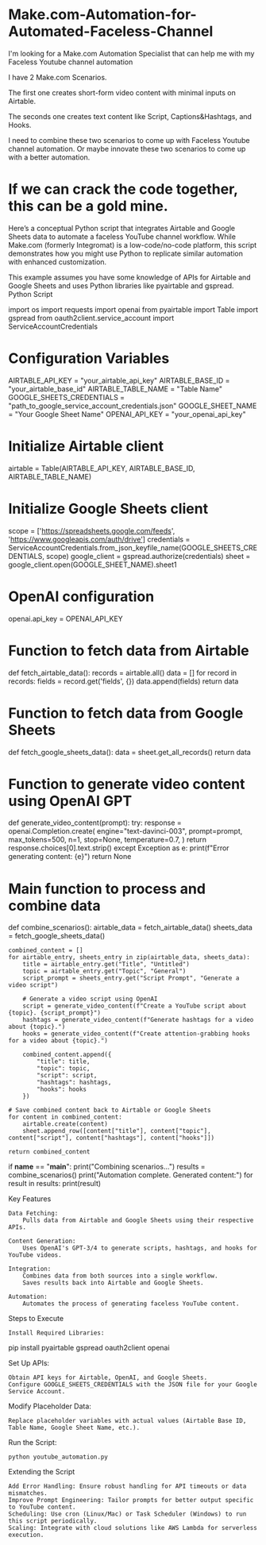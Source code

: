 # Make.com-Automation-for-Automated-Faceless-Channel
I'm looking for a Make.com Automation Specialist that can help me with my Faceless Youtube channel automation

I have 2 Make.com Scenarios.

The first one creates short-form video content with minimal inputs on Airtable.

The seconds one creates text content like Script, Captions&Hashtags, and Hooks.

I need to combine these two scenarios to come up with Faceless Youtube channel automation. Or maybe innovate these two scenarios to come up with a better automation.

If we can crack the code together, this can be a gold mine.
===================
Here’s a conceptual Python script that integrates Airtable and Google Sheets data to automate a faceless YouTube channel workflow. While Make.com (formerly Integromat) is a low-code/no-code platform, this script demonstrates how you might use Python to replicate similar automation with enhanced customization.

This example assumes you have some knowledge of APIs for Airtable and Google Sheets and uses Python libraries like pyairtable and gspread.
Python Script

import os
import requests
import openai
from pyairtable import Table
import gspread
from oauth2client.service_account import ServiceAccountCredentials

# Configuration Variables
AIRTABLE_API_KEY = "your_airtable_api_key"
AIRTABLE_BASE_ID = "your_airtable_base_id"
AIRTABLE_TABLE_NAME = "Table Name"
GOOGLE_SHEETS_CREDENTIALS = "path_to_google_service_account_credentials.json"
GOOGLE_SHEET_NAME = "Your Google Sheet Name"
OPENAI_API_KEY = "your_openai_api_key"

# Initialize Airtable client
airtable = Table(AIRTABLE_API_KEY, AIRTABLE_BASE_ID, AIRTABLE_TABLE_NAME)

# Initialize Google Sheets client
scope = ['https://spreadsheets.google.com/feeds', 'https://www.googleapis.com/auth/drive']
credentials = ServiceAccountCredentials.from_json_keyfile_name(GOOGLE_SHEETS_CREDENTIALS, scope)
google_client = gspread.authorize(credentials)
sheet = google_client.open(GOOGLE_SHEET_NAME).sheet1

# OpenAI configuration
openai.api_key = OPENAI_API_KEY

# Function to fetch data from Airtable
def fetch_airtable_data():
    records = airtable.all()
    data = []
    for record in records:
        fields = record.get('fields', {})
        data.append(fields)
    return data

# Function to fetch data from Google Sheets
def fetch_google_sheets_data():
    data = sheet.get_all_records()
    return data

# Function to generate video content using OpenAI GPT
def generate_video_content(prompt):
    try:
        response = openai.Completion.create(
            engine="text-davinci-003",
            prompt=prompt,
            max_tokens=500,
            n=1,
            stop=None,
            temperature=0.7,
        )
        return response.choices[0].text.strip()
    except Exception as e:
        print(f"Error generating content: {e}")
        return None

# Main function to process and combine data
def combine_scenarios():
    airtable_data = fetch_airtable_data()
    sheets_data = fetch_google_sheets_data()
    
    combined_content = []
    for airtable_entry, sheets_entry in zip(airtable_data, sheets_data):
        title = airtable_entry.get("Title", "Untitled")
        topic = airtable_entry.get("Topic", "General")
        script_prompt = sheets_entry.get("Script Prompt", "Generate a video script")
        
        # Generate a video script using OpenAI
        script = generate_video_content(f"Create a YouTube script about {topic}. {script_prompt}")
        hashtags = generate_video_content(f"Generate hashtags for a video about {topic}.")
        hooks = generate_video_content(f"Create attention-grabbing hooks for a video about {topic}.")

        combined_content.append({
            "title": title,
            "topic": topic,
            "script": script,
            "hashtags": hashtags,
            "hooks": hooks
        })
    
    # Save combined content back to Airtable or Google Sheets
    for content in combined_content:
        airtable.create(content)
        sheet.append_row([content["title"], content["topic"], content["script"], content["hashtags"], content["hooks"]])

    return combined_content

if __name__ == "__main__":
    print("Combining scenarios...")
    results = combine_scenarios()
    print("Automation complete. Generated content:")
    for result in results:
        print(result)

Key Features

    Data Fetching:
        Pulls data from Airtable and Google Sheets using their respective APIs.

    Content Generation:
        Uses OpenAI's GPT-3/4 to generate scripts, hashtags, and hooks for YouTube videos.

    Integration:
        Combines data from both sources into a single workflow.
        Saves results back into Airtable and Google Sheets.

    Automation:
        Automates the process of generating faceless YouTube content.

Steps to Execute

    Install Required Libraries:

pip install pyairtable gspread oauth2client openai

Set Up APIs:

    Obtain API keys for Airtable, OpenAI, and Google Sheets.
    Configure GOOGLE_SHEETS_CREDENTIALS with the JSON file for your Google Service Account.

Modify Placeholder Data:

    Replace placeholder variables with actual values (Airtable Base ID, Table Name, Google Sheet Name, etc.).

Run the Script:

    python youtube_automation.py

Extending the Script

    Add Error Handling: Ensure robust handling for API timeouts or data mismatches.
    Improve Prompt Engineering: Tailor prompts for better output specific to YouTube content.
    Scheduling: Use cron (Linux/Mac) or Task Scheduler (Windows) to run this script periodically.
    Scaling: Integrate with cloud solutions like AWS Lambda for serverless execution.
